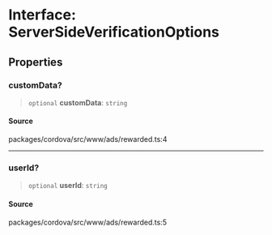 # Interface: ServerSideVerificationOptions

## Properties

### customData?

> `optional` **customData**: `string`

#### Source

packages/cordova/src/www/ads/rewarded.ts:4

***

### userId?

> `optional` **userId**: `string`

#### Source

packages/cordova/src/www/ads/rewarded.ts:5
